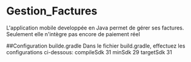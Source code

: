 # Gestion_Factures
L'application mobile developpée en Java permet de gérer ses factures. Seulement elle n'intègre pas encore de paiement réel

##Configuration builde.gradle
Dans le fichier build.gradle, effectuez les configurations ci-dessous:
  compileSdk 31
  minSdk 29
  targetSdk 31
